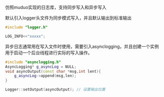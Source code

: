仿照muduo实现的日志库，支持同步写入和异步写入

默认引入logger头文件为同步模式写入，并且默认输出到标准输出
```c++
#include "logger.h"

LOG_INFO<<"xxxxx";
```

异步日志通常用在写入文件时使用，需要引入asynclogging，并且创建一个实例用于启动一个后台线程进行实际的写入操作。

```c++
#include "asynclogging.h"
AsyncLogging* g_asyncLog = NULL;
void asyncOutput(const char *msg,int lent){
    g_asyncLog->append(msg,len);
}

Logger::setOutput(asyncOutput); // 设置输出位置

```